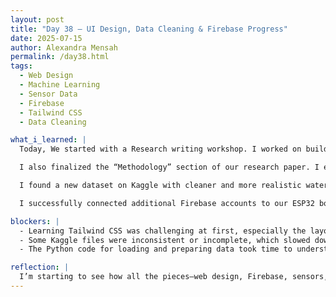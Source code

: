 ```yaml
---
layout: post
title: "Day 38 – UI Design, Data Cleaning & Firebase Progress"
date: 2025-07-15
author: Alexandra Mensah
permalink: /day38.html
tags:
  - Web Design
  - Machine Learning
  - Sensor Data
  - Firebase
  - Tailwind CSS
  - Data Cleaning

what_i_learned: |
  Today, We started with a Research writing workshop. I worked on building the user interface for our water quality monitoring project. Using Tailwind CSS inside VS Code, I created basic layouts, button designs, and made sure the look and feel matched our project’s theme. This UI will be used to show real-time water data collected from sensors.

  I also finalized the “Methodology” section of our research paper. I explained the tools we used (like ESP32 and Firebase), how we collected and cleaned data, and how machine learning helps classify water quality. Writing this helped me better understand the full process.

  I found a new dataset on Kaggle with cleaner and more realistic water quality values (pH, turbidity, TDS, etc.). After exploring a few messy CSVs, I finally chose one that made more sense for our model training. I practiced cleaning this data in Colab by converting to numeric, filling in missing values, and setting up input (X) and output (y) variables for Random Forest training.

  I successfully connected additional Firebase accounts to our ESP32 boards. Now, multiple sensors can send live data into different databases, which will help us simulate various water sources in real-time. I also spent time understanding the Python function that loads and prepares this data.

blockers: |
  - Learning Tailwind CSS was challenging at first, especially the layout system.
  - Some Kaggle files were inconsistent or incomplete, which slowed down testing.
  - The Python code for loading and preparing data took time to understand fully.

reflection: |
  I’m starting to see how all the pieces—web design, Firebase, sensors, and machine learning—connect together. It’s exciting to see our system taking shape. I feel more confident using CSS tools, and working with real datasets helped me appreciate the importance of clean data. Connecting our work to a real interface makes everything feel more tangible and useful.
---
```

